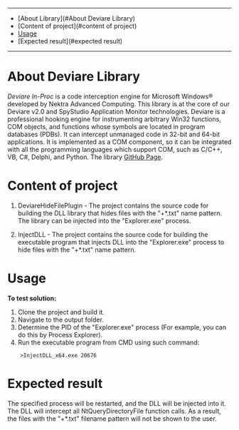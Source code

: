 ______________________________________________________________________________________________________________

* [About Library](#About Deviare Library)
* [Content of project](#content of project)
* [Usage](#usage)
* [Expected result](#expected result)
______________________________________________________________________________________________________________

# About Deviare Library
*Deviare In-Proc* is a code interception engine for Microsoft Windows® developed by Nektra Advanced Computing.
This library is at the core of our Deviare v2.0 and SpyStudio Application Monitor technologies.
Deviare is a professional hooking engine for instrumenting arbitrary Win32 functions, COM objects, and functions whose symbols are located in program databases (PDBs). 
It can intercept unmanaged code in 32-bit and 64-bit applications. It is implemented as a COM component, so it can be integrated with all the programming languages which support COM, such as C/C++, VB, C#, Delphi, and Python.
The library [GitHub Page](https://github.com/nektra/Deviare2).

# Content of project
1. DeviareHideFilePlugin - The project contains the source code for building the DLL library that hides files with the "+\*.txt" name pattern. The library can be injected into the "Explorer.exe" process.

2. InjectDLL 			  - The project contains the source code for building the executable program that injects DLL into the "Explorer.exe" process to hide files with the "+\*.txt" name pattern.

# Usage
**To test solution:**
1. Clone the project and build it.
2. Navigate to the output folder.
3. Determine the PID of the "Explorer.exe" process (For example, you can do this by Process Explorer).
4. Run the executable program from CMD using such command:
```
	>InjectDLL_x64.exe 20676
```

# Expected result
The specified process will be restarted, and the DLL will be injected into it. The DLL will intercept all NtQueryDirectoryFile function calls.
As a result, the files with the "+\*.txt" filename pattern will not be shown to the user.
